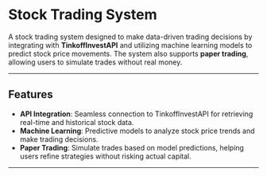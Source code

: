 # Stock Trading System

A stock trading system designed to make data-driven trading decisions by integrating with **TinkoffInvestAPI** and utilizing machine learning models to predict stock price movements. The system also supports **paper trading**, allowing users to simulate trades without real money.

---

## Features

- **API Integration**: Seamless connection to TinkoffInvestAPI for retrieving real-time and historical stock data.
- **Machine Learning**: Predictive models to analyze stock price trends and make trading decisions.
- **Paper Trading**: Simulate trades based on model predictions, helping users refine strategies without risking actual capital.

---

